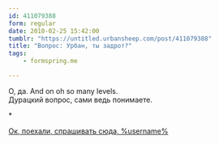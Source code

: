 ```yaml
---
id: 411079388
form: regular
date: 2010-02-25 15:42:00
tumblr: "https://untitled.urbansheep.com/post/411079388"
title: "Вопрос: Урбан, ты задрот?"
tags:
    - formspring.me

---
```


<p class="formspringmeAnswer">О, да. And on oh so many levels.<br/>
Дурацкий вопрос, сами ведь понимаете.</p>

<p>*</p>

<p class="formspringmeFooter">
    <a href="http://formspring.me/urbansheep">Ок, поехали, спрашивать сюда, %username%</a>
</p>

